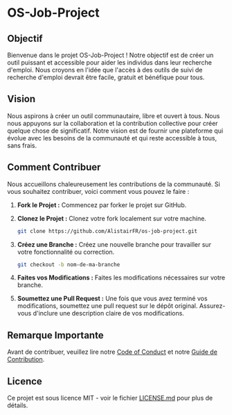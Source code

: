 # OS-Job-Project


## Objectif

Bienvenue dans le projet OS-Job-Project ! Notre objectif est de créer un outil puissant et accessible pour aider les individus dans leur recherche d'emploi. Nous croyons en l'idée que l'accès à des outils de suivi de recherche d'emploi devrait être facile, gratuit et bénéfique pour tous.

## Vision

Nous aspirons à créer un outil communautaire, libre et ouvert à tous. Nous nous appuyons sur la collaboration et la contribution collective pour créer quelque chose de significatif. Notre vision est de fournir une plateforme qui évolue avec les besoins de la communauté et qui reste accessible à tous, sans frais.


## Comment Contribuer

Nous accueillons chaleureusement les contributions de la communauté. Si vous souhaitez contribuer, voici comment vous pouvez le faire :

1. **Fork le Projet :** Commencez par forker le projet sur GitHub.

2. **Clonez le Projet :** Clonez votre fork localement sur votre machine.

    ```bash
    git clone https://github.com/AlistairFR/os-job-project.git
    ```

3. **Créez une Branche :** Créez une nouvelle branche pour travailler sur votre fonctionnalité ou correction.

    ```bash
    git checkout -b nom-de-ma-branche
    ```

4. **Faites vos Modifications :** Faites les modifications nécessaires sur votre branche.

5. **Soumettez une Pull Request :** Une fois que vous avez terminé vos modifications, soumettez une pull request sur le dépôt original. Assurez-vous d'inclure une description claire de vos modifications.

## Remarque Importante

Avant de contribuer, veuillez lire notre [Code of Conduct](CODE_OF_CONDUCT.md) et notre [Guide de Contribution](CONTRIBUTING.md).

## Licence

Ce projet est sous licence MIT - voir le fichier [LICENSE.md](LICENSE.md) pour plus de détails.
